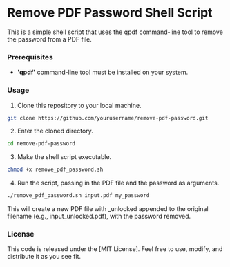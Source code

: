 # Remove PDF Password Shell Script

This is a simple shell script that uses the qpdf command-line tool to remove the password from a PDF file.

### Prerequisites

- **'qpdf'** command-line tool must be installed on your system.

### Usage

1. Clone this repository to your local machine.

```Bash
git clone https://github.com/yourusername/remove-pdf-password.git
```

2. Enter the cloned directory.

```Bash
cd remove-pdf-password
```

3. Make the shell script executable.

```Bash
chmod +x remove_pdf_password.sh

```

4. Run the script, passing in the PDF file and the password as arguments.

```Bash
./remove_pdf_password.sh input.pdf my_password
```

This will create a new PDF file with _unlocked appended to the original filename (e.g., input_unlocked.pdf), with the password removed.

### License

This code is released under the [MIT License]. Feel free to use, modify, and distribute it as you see fit.

